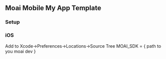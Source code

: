 ## Moai Mobile My App Template

###  Setup

### iOS
Add to Xcode->Preferences->Locations->Source Tree
MOAI_SDK = { path to you moai dev }